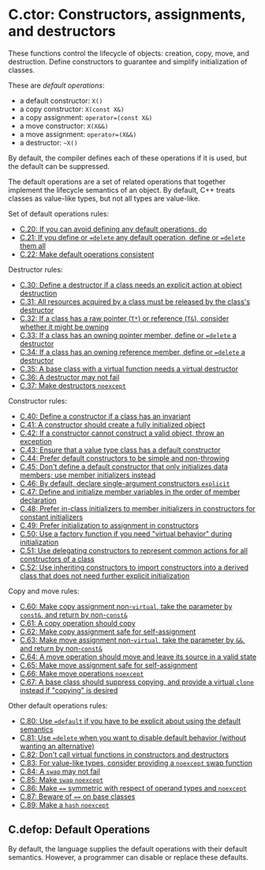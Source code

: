 # <a name="S-ctor"></a>C.ctor: Constructors, assignments, and destructors

These functions control the lifecycle of objects: creation, copy, move, and destruction.
Define constructors to guarantee and simplify initialization of classes.

These are *default operations*:

* a default constructor: `X()`
* a copy constructor: `X(const X&)`
* a copy assignment: `operator=(const X&)`
* a move constructor: `X(X&&)`
* a move assignment: `operator=(X&&)`
* a destructor: `~X()`

By default, the compiler defines each of these operations if it is used, but the default can be suppressed.

The default operations are a set of related operations that together implement the lifecycle semantics of an object.
By default, C++ treats classes as value-like types, but not all types are value-like.

Set of default operations rules:

* [C.20: If you can avoid defining any default operations, do](I-07-Constructors%2C%20assignments%2C%20and%20destructors-C.020.md#Rc-zero)
* [C.21: If you define or `=delete` any default operation, define or `=delete` them all](I-07-Constructors%2C%20assignments%2C%20and%20destructors-C.021.md#Rc-five)
* [C.22: Make default operations consistent](I-07-Constructors%2C%20assignments%2C%20and%20destructors-C.022.md#Rc-matched)

Destructor rules:

* [C.30: Define a destructor if a class needs an explicit action at object destruction](I-07-Constructors%2C%20assignments%2C%20and%20destructors-C.030.md#Rc-dtor)
* [C.31: All resources acquired by a class must be released by the class's destructor](I-07-Constructors%2C%20assignments%2C%20and%20destructors-C.031.md#Rc-dtor-release)
* [C.32: If a class has a raw pointer (`T*`) or reference (`T&`), consider whether it might be owning](I-07-Constructors%2C%20assignments%2C%20and%20destructors-C.032.md#Rc-dtor-ptr)
* [C.33: If a class has an owning pointer member, define or `=delete` a destructor](I-07-Constructors%2C%20assignments%2C%20and%20destructors-C.033.md#Rc-dtor-ptr2)
* [C.34: If a class has an owning reference member, define or `=delete` a destructor](I-07-Constructors%2C%20assignments%2C%20and%20destructors-C.034.md#Rc-dtor-ref)
* [C.35: A base class with a virtual function needs a virtual destructor](I-07-Constructors%2C%20assignments%2C%20and%20destructors-C.035.md#Rc-dtor-virtual)
* [C.36: A destructor may not fail](I-07-Constructors%2C%20assignments%2C%20and%20destructors-C.036.md#Rc-dtor-fail)
* [C.37: Make destructors `noexcept`](I-07-Constructors%2C%20assignments%2C%20and%20destructors-C.037.md#Rc-dtor-noexcept)

Constructor rules:

* [C.40: Define a constructor if a class has an invariant](I-07-Constructors%2C%20assignments%2C%20and%20destructors-C.040.md#Rc-ctor)
* [C.41: A constructor should create a fully initialized object](I-07-Constructors%2C%20assignments%2C%20and%20destructors-C.041.md#Rc-complete)
* [C.42: If a constructor cannot construct a valid object, throw an exception](I-07-Constructors%2C%20assignments%2C%20and%20destructors-C.042.md#Rc-throw)
* [C.43: Ensure that a value type class has a default constructor](I-07-Constructors%2C%20assignments%2C%20and%20destructors-C.043.md#Rc-default0)
* [C.44: Prefer default constructors to be simple and non-throwing](I-07-Constructors%2C%20assignments%2C%20and%20destructors-C.044.md#Rc-default00)
* [C.45: Don't define a default constructor that only initializes data members; use member initializers instead](I-07-Constructors%2C%20assignments%2C%20and%20destructors-C.045.md#Rc-default)
* [C.46: By default, declare single-argument constructors `explicit`](I-07-Constructors%2C%20assignments%2C%20and%20destructors-C.046.md#Rc-explicit)
* [C.47: Define and initialize member variables in the order of member declaration](I-07-Constructors%2C%20assignments%2C%20and%20destructors-C.047.md#Rc-order)
* [C.48: Prefer in-class initializers to member initializers in constructors for constant initializers](I-07-Constructors%2C%20assignments%2C%20and%20destructors-C.048.md#Rc-in-class-initializer)
* [C.49: Prefer initialization to assignment in constructors](I-07-Constructors%2C%20assignments%2C%20and%20destructors-C.049.md#Rc-initialize)
* [C.50: Use a factory function if you need "virtual behavior" during initialization](I-07-Constructors%2C%20assignments%2C%20and%20destructors-C.050.md#Rc-factory)
* [C.51: Use delegating constructors to represent common actions for all constructors of a class](I-07-Constructors%2C%20assignments%2C%20and%20destructors-C.051.md#Rc-delegating)
* [C.52: Use inheriting constructors to import constructors into a derived class that does not need further explicit initialization](I-07-Constructors%2C%20assignments%2C%20and%20destructors-C.052.md#Rc-inheriting)

Copy and move rules:

* [C.60: Make copy assignment non-`virtual`, take the parameter by `const&`, and return by non-`const&`](I-07-Constructors%2C%20assignments%2C%20and%20destructors-C.060.md#Rc-copy-assignment)
* [C.61: A copy operation should copy](I-07-Constructors%2C%20assignments%2C%20and%20destructors-C.061.md#Rc-copy-semantic)
* [C.62: Make copy assignment safe for self-assignment](I-07-Constructors%2C%20assignments%2C%20and%20destructors-C.062.md#Rc-copy-self)
* [C.63: Make move assignment non-`virtual`, take the parameter by `&&`, and return by non-`const&`](I-07-Constructors%2C%20assignments%2C%20and%20destructors-C.063.md#Rc-move-assignment)
* [C.64: A move operation should move and leave its source in a valid state](I-07-Constructors%2C%20assignments%2C%20and%20destructors-C.064.md#Rc-move-semantic)
* [C.65: Make move assignment safe for self-assignment](I-07-Constructors%2C%20assignments%2C%20and%20destructors-C.065.md#Rc-move-self)
* [C.66: Make move operations `noexcept`](I-07-Constructors%2C%20assignments%2C%20and%20destructors-C.066.md#Rc-move-noexcept)
* [C.67: A base class should suppress copying, and provide a virtual `clone` instead if "copying" is desired](I-07-Constructors%2C%20assignments%2C%20and%20destructors-C.067.md#Rc-copy-virtual)

Other default operations rules:

* [C.80: Use `=default` if you have to be explicit about using the default semantics](I-07-Constructors%2C%20assignments%2C%20and%20destructors-C.080.md#Rc-eqdefault)
* [C.81: Use `=delete` when you want to disable default behavior (without wanting an alternative)](I-07-Constructors%2C%20assignments%2C%20and%20destructors-C.081.md#Rc-delete)
* [C.82: Don't call virtual functions in constructors and destructors](I-07-Constructors%2C%20assignments%2C%20and%20destructors-C.082.md#Rc-ctor-virtual)
* [C.83: For value-like types, consider providing a `noexcept` swap function](I-07-Constructors%2C%20assignments%2C%20and%20destructors-C.083.md#Rc-swap)
* [C.84: A `swap` may not fail](I-07-Constructors%2C%20assignments%2C%20and%20destructors-C.084.md#Rc-swap-fail)
* [C.85: Make `swap` `noexcept`](I-07-Constructors%2C%20assignments%2C%20and%20destructors-C.085.md#Rc-swap-noexcept)
* [C.86: Make `==` symmetric with respect of operand types and `noexcept`](I-07-Constructors%2C%20assignments%2C%20and%20destructors-C.086.md#Rc-eq)
* [C.87: Beware of `==` on base classes](I-07-Constructors%2C%20assignments%2C%20and%20destructors-C.087.md#Rc-eq-base)
* [C.89: Make a `hash` `noexcept`](I-07-Constructors%2C%20assignments%2C%20and%20destructors-C.089.md#Rc-hash)

## <a name="SS-defop"></a>C.defop: Default Operations

By default, the language supplies the default operations with their default semantics.
However, a programmer can disable or replace these defaults.

